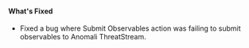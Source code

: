 #### What's Fixed
- Fixed a bug where Submit Observables action was failing to submit observables to Anomali ThreatStream.